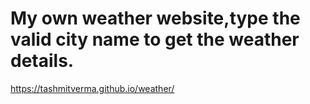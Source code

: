 # My own weather website,type the valid city name to get the weather details.
https://tashmitverma.github.io/weather/
